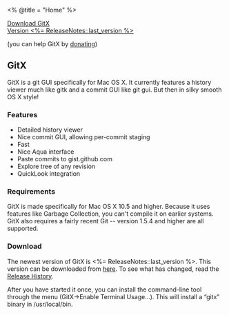 <% @title = "Home"  %>
<div class="nohover" id="download">
	<a href="http://frim.frim.nl/GitXStable.app.zip" title="Latest GitX download" id="download_link" class="nohover">
Download GitX
	<div id="version">Version <%= ReleaseNotes::last_version %></div>
	</a>
	<p id="donate_link">(you can help GitX by <a href="http://www.pledgie.com/campaigns/1816">donating</a>)</p>
</div>

<h2 class="noclear">
	GitX
</h2>

<p class="noclear"> GitX is a git GUI specifically for Mac OS X. It currently
features a history viewer much like gitk and a commit GUI like git gui. But
then in silky smooth OS X style!</p>

<h3>
	Features
</h3>
<ul>
	<li>Detailed history viewer</li>
	<li>Nice commit GUI, allowing per-commit staging</li>
	<li>Fast</li>
	<li>Nice Aqua interface</li>
	<li>Paste commits to gist.github.com</li>
	<li>Explore tree of any revision</li>
	<li>QuickLook integration</li>
</ul>
<h3>
	Requirements
</h3>
<p>
	GitX is made specifically for Mac OS X 10.5 and higher. Because it uses features like Garbage Collection, you can't compile it on earlier systems. GitX also requires a fairly recent Git -- version 1.5.4 and higher are all supported. 
</p>
<h3>
	Download
</h3>
<p>
	The newest version of GitX is <%= ReleaseNotes::last_version %>. This version can be downloaded from <a href="http://frim.frim.nl/GitXStable.app.zip">here</a>. To see what has changed, read the <a href="release_history.html">Release History</a>.
</p>
<p>
	After you have started it once, you can install the command-line tool through the menu (GitX-&gt;Enable Terminal Usage…). This will install a “gitx” binary in /usr/local/bin.
</p>
